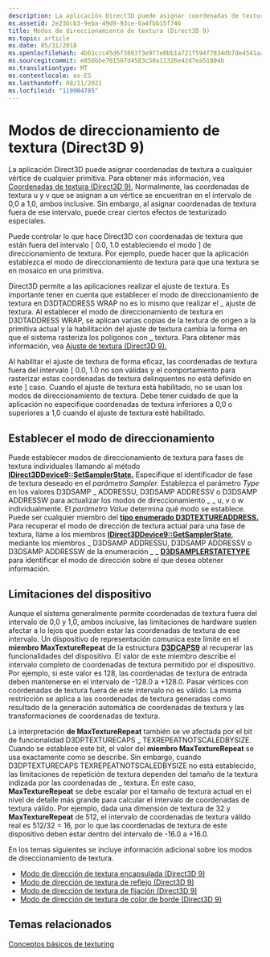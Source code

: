 ```yaml
---
description: La aplicación Direct3D puede asignar coordenadas de textura a cualquier vértice de cualquier primitiva.
ms.assetid: 2e23bcb3-9eba-49d9-93ce-0a4fbb15f746
title: Modos de direccionamiento de textura (Direct3D 9)
ms.topic: article
ms.date: 05/31/2018
ms.openlocfilehash: 4bb1ccc45d6f3663f3e9f7e0bb1a721f594f7834db7de4541aa1dfece2954a02
ms.sourcegitcommit: e858bbe701567d4583c50a11326e42d7ea51804b
ms.translationtype: MT
ms.contentlocale: es-ES
ms.lasthandoff: 08/11/2021
ms.locfileid: "119984785"
---
```

# <a name="texture-addressing-modes-direct3d-9"></a>Modos de direccionamiento de textura (Direct3D 9)

La aplicación Direct3D puede asignar coordenadas de textura a cualquier vértice de cualquier primitiva. Para obtener más información, vea [Coordenadas de textura (Direct3D 9).](texture-coordinates.md) Normalmente, las coordenadas de textura u y v que se asignan a un vértice se encuentran en el intervalo de 0,0 a 1,0, ambos inclusive. Sin embargo, al asignar coordenadas de textura fuera de ese intervalo, puede crear ciertos efectos de texturizado especiales.

Puede controlar lo que hace Direct3D con coordenadas de textura que están fuera del intervalo \[ 0.0, 1.0 estableciendo el modo \] de direccionamiento de textura. Por ejemplo, puede hacer que la aplicación establezca el modo de direccionamiento de textura para que una textura se en mosaico en una primitiva.

Direct3D permite a las aplicaciones realizar el ajuste de textura. Es importante tener en cuenta que establecer el modo de direccionamiento de textura en D3DTADDRESS WRAP no es lo mismo que realizar el \_ ajuste de textura. Al establecer el modo de direccionamiento de textura en D3DTADDRESS WRAP, se aplican varias copias de la textura de origen a la primitiva actual y la habilitación del ajuste de textura cambia la forma en que el sistema rasteriza los polígonos con \_ textura. Para obtener más información, vea [Ajuste de textura (Direct3D 9).](texture-wrapping.md)

Al habilitar el ajuste de textura de forma eficaz, las coordenadas de textura fuera del intervalo \[ 0.0, 1.0 no son válidas y el comportamiento para rasterizar estas coordenadas de textura delinquentes no está definido en este \] caso. Cuando el ajuste de textura está habilitado, no se usan los modos de direccionamiento de textura. Debe tener cuidado de que la aplicación no especifique coordenadas de textura inferiores a 0,0 o superiores a 1,0 cuando el ajuste de textura esté habilitado.

## <a name="setting-the-addressing-mode"></a>Establecer el modo de direccionamiento

Puede establecer modos de direccionamiento de textura para fases de textura individuales llamando al método [**IDirect3DDevice9::SetSamplerState.**](/windows/desktop/api) Especifique el identificador de fase de textura deseado en el *parámetro Sampler.* Establezca el parámetro *Type* en los valores D3DSAMP \_ ADDRESSU, D3DSAMP ADDRESSV o D3DSAMP ADDRESSW para actualizar los modos de direccionamiento \_ \_ u, v o w individualmente. El *parámetro Value* determina qué modo se establece. Puede ser cualquier miembro del [**tipo enumerado D3DTEXTUREADDRESS.**](./d3dtextureaddress.md) Para recuperar el modo de dirección de textura actual para una fase de textura, llame a los miembros [**IDirect3DDevice9::GetSamplerState**](/windows/desktop/api), mediante los miembros \_ D3DSAMP ADDRESSU, D3DSAMP ADDRESSV o D3DSAMP ADDRESSW de la enumeración \_ \_ [**D3DSAMPLERSTATETYPE**](./d3dsamplerstatetype.md) para identificar el modo de dirección sobre el que desea obtener información.

## <a name="device-limitations"></a>Limitaciones del dispositivo

Aunque el sistema generalmente permite coordenadas de textura fuera del intervalo de 0,0 y 1,0, ambos inclusive, las limitaciones de hardware suelen afectar a lo lejos que pueden estar las coordenadas de textura de ese intervalo. Un dispositivo de representación comunica este límite en el **miembro MaxTextureRepeat** de la estructura [**D3DCAPS9**](/windows/desktop/api/D3D9Caps/ns-d3d9caps-d3dcaps9) al recuperar las funcionalidades del dispositivo. El valor de este miembro describe el intervalo completo de coordenadas de textura permitido por el dispositivo. Por ejemplo, si este valor es 128, las coordenadas de textura de entrada deben mantenerse en el intervalo de -128.0 a +128.0. Pasar vértices con coordenadas de textura fuera de este intervalo no es válido. La misma restricción se aplica a las coordenadas de textura generadas como resultado de la generación automática de coordenadas de textura y las transformaciones de coordenadas de textura.

La interpretación **de MaxTextureRepeat** también se ve afectada por el bit de funcionalidad D3DPTEXTURECAPS \_ TEXREPEATNOTSCALEDBYSIZE. Cuando se establece este bit, el valor del **miembro MaxTextureRepeat** se usa exactamente como se describe. Sin embargo, cuando D3DPTEXTURECAPS TEXREPEATNOTSCALEDBYSIZE no está establecido, las limitaciones de repetición de textura dependen del tamaño de la textura indizada por las coordenadas de \_ textura. En este caso, **MaxTextureRepeat** se debe escalar por el tamaño de textura actual en el nivel de detalle más grande para calcular el intervalo de coordenadas de textura válido. Por ejemplo, dada una dimensión de textura de 32 y **MaxTextureRepeat** de 512, el intervalo de coordenadas de textura válido real es 512/32 = 16, por lo que las coordenadas de textura de este dispositivo deben estar dentro del intervalo de -16.0 a +16.0.

En los temas siguientes se incluye información adicional sobre los modos de direccionamiento de textura.

-   [Modo de dirección de textura encapsulada (Direct3D 9)](wrap-texture-address-mode.md)
-   [Modo de dirección de textura de reflejo (Direct3D 9)](mirror-texture-address-mode.md)
-   [Modo de dirección de textura de fijación (Direct3D 9)](clamp-texture-address-mode.md)
-   [Modo de dirección de textura de color de borde (Direct3D 9)](border-color-texture-address-mode.md)

## <a name="related-topics"></a>Temas relacionados

<dl> <dt>

[Conceptos básicos de texturing](basic-texturing-concepts.md)
</dt> </dl>

 

 
